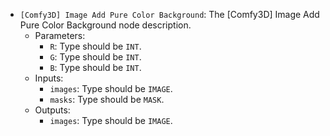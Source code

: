 - `[Comfy3D] Image Add Pure Color Background`: The [Comfy3D] Image Add Pure Color Background node description.
    - Parameters:
        - `R`: Type should be `INT`.
        - `G`: Type should be `INT`.
        - `B`: Type should be `INT`.
    - Inputs:
        - `images`: Type should be `IMAGE`.
        - `masks`: Type should be `MASK`.
    - Outputs:
        - `images`: Type should be `IMAGE`.
